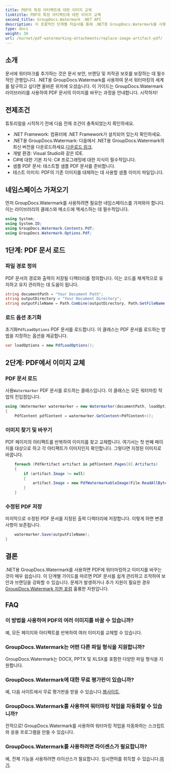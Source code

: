 ```yaml
---
title: PDF의 특정 아티팩트에 대한 이미지 교체
linktitle: PDF의 특정 아티팩트에 대한 이미지 교체
second_title: GroupDocs.Watermark .NET API
description: 이 포괄적인 단계별 자습서를 통해 .NET용 GroupDocs.Watermark를 사용하여 PDF 문서의 이미지를 바꾸는 방법을 알아보세요.
type: docs
weight: 38
url: /ko/net/pdf-watermarking-attachments/replace-image-artifact-pdf/
---
```

## 소개
문서에 워터마크를 추가하는 것은 문서 보안, 브랜딩 및 저작권 보호를 보장하는 데 필수적인 관행입니다. .NET용 GroupDocs.Watermark를 사용하여 문서 워터마킹의 세계를 탐구하고 싶다면 올바른 위치에 오셨습니다. 이 가이드는 GroupDocs.Watermark 라이브러리를 사용하여 PDF 문서의 이미지를 바꾸는 과정을 안내합니다. 시작하자!
## 전제조건
튜토리얼을 시작하기 전에 다음 전제 조건이 충족되었는지 확인하세요.
- .NET Framework: 컴퓨터에 .NET Framework가 설치되어 있는지 확인하세요.
-  .NET용 GroupDocs.Watermark: 다음에서 .NET용 GroupDocs.Watermark의 최신 버전을 다운로드하세요.[다운로드 링크](https://releases.groupdocs.com/Watermark/net/).
- 개발 환경: Visual Studio와 같은 IDE.
- C#에 대한 기본 지식: C# 프로그래밍에 대한 지식이 필수적입니다.
- 샘플 PDF 문서: 테스트할 샘플 PDF 문서를 준비합니다.
- 테스트 이미지: PDF의 기존 이미지를 대체하는 데 사용할 샘플 이미지 파일입니다.
## 네임스페이스 가져오기
먼저 GroupDocs.Watermark를 사용하려면 필요한 네임스페이스를 가져와야 합니다. 이는 라이브러리의 클래스와 메소드에 액세스하는 데 필수적입니다.
```csharp
using System;
using System.IO;
using GroupDocs.Watermark.Contents.Pdf;
using GroupDocs.Watermark.Options.Pdf;
```

## 1단계: PDF 문서 로드
### 파일 경로 정의
PDF 문서의 경로와 출력이 저장될 디렉터리를 정의합니다. 이는 코드를 체계적으로 유지하고 유지 관리하는 데 도움이 됩니다.
```csharp
string documentPath = "Your Document Path";
string outputDirectory = "Your Document Directory";
string outputFileName = Path.Combine(outputDirectory, Path.GetFileName(documentPath));
```
### 로드 옵션 초기화
 초기화`PdfLoadOptions` PDF 문서를 로드합니다. 이 클래스는 PDF 문서를 로드하는 방법을 지정하는 옵션을 제공합니다.
```csharp
var loadOptions = new PdfLoadOptions();
```
## 2단계: PDF에서 이미지 교체
### PDF 문서 로드
 사용`Watermarker` PDF 문서를 로드하는 클래스입니다. 이 클래스는 모든 워터마킹 작업의 진입점입니다.
```csharp
using (Watermarker watermarker = new Watermarker(documentPath, loadOptions))
{
    PdfContent pdfContent = watermarker.GetContent<PdfContent>();
```
### 이미지 찾기 및 바꾸기
PDF 페이지의 아티팩트를 반복하여 이미지를 찾고 교체합니다. 여기서는 첫 번째 페이지를 대상으로 하고 각 아티팩트가 이미지인지 확인합니다. 그렇다면 지정된 이미지로 바꿉니다.
```csharp
    foreach (PdfArtifact artifact in pdfContent.Pages[0].Artifacts)
    {
        if (artifact.Image != null)
        {
            artifact.Image = new PdfWatermarkableImage(File.ReadAllBytes("Your Image Path"));
        }
    }
```
### 수정된 PDF 저장
마지막으로 수정된 PDF 문서를 지정된 출력 디렉터리에 저장합니다. 이렇게 하면 변경 사항이 보존됩니다.
```csharp
    watermarker.Save(outputFileName);
}
```

## 결론
 .NET용 GroupDocs.Watermark를 사용하면 PDF에 워터마킹하고 이미지를 바꾸는 것이 매우 쉽습니다. 이 단계별 가이드를 따르면 PDF 문서를 쉽게 관리하고 조작하여 보안과 브랜딩을 강화할 수 있습니다. 문제가 발생하거나 추가 지원이 필요한 경우[GroupDocs.Watermark 지원 포럼](https://forum.groupdocs.com/c/watermark/19) 훌륭한 자원입니다.
## FAQ
### 이 방법을 사용하여 PDF의 여러 이미지를 바꿀 수 있습니까?
예, 모든 페이지와 아티팩트를 반복하여 여러 이미지를 교체할 수 있습니다.
### GroupDocs.Watermark는 어떤 다른 파일 형식을 지원합니까?
GroupDocs.Watermark는 DOCX, PPTX 및 XLSX를 포함한 다양한 파일 형식을 지원합니다.
### GroupDocs.Watermark에 대한 무료 평가판이 있습니까?
 예, 다음 사이트에서 무료 평가판을 받을 수 있습니다.[웹사이트](https://releases.groupdocs.com/).
### GroupDocs.Watermark를 사용하여 워터마킹 작업을 자동화할 수 있습니까?
전적으로! GroupDocs.Watermark를 사용하여 워터마킹 작업을 자동화하는 스크립트와 응용 프로그램을 만들 수 있습니다.
### GroupDocs.Watermark를 사용하려면 라이센스가 필요합니까?
 예, 전체 기능을 사용하려면 라이선스가 필요합니다. 임시면허를 취득할 수 있습니다.[여기](https://purchase.groupdocs.com/temporary-license/).